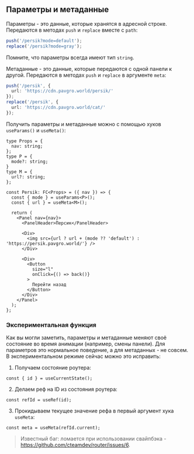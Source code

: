 ## Параметры и метаданные
Параметры - это данные, которые хранятся в адресной строке. Передаются в методах `push` и `replace` вместе с `path`:
```typescript
push('/persik?mode=default');
replace('/persik?mode=gray');
```
Помните, что параметры всегда имеют тип `string`.

Метаданные - это данные, которые передаются с одной панели к другой. Передаются в методах `push` и `replace` в аргументе `meta`:
```typescript
push('/persik', {
  url: 'https://cdn.pavgro.world/persik/'
});
replace('/persik', {
  url: 'https://cdn.pavgro.world/cat/'
});
```

Получить параметры и метаданные можно с помощью хуков `useParams()` и `useMeta()`:
```tsx
type Props = {
  nav: string;
};
type P = {
  mode?: string;
}
type M = {
  url?: string;
};

const Persik: FC<Props> = ({ nav }) => {
  const { mode } = useParams<P>();
  const { url } = useMeta<M>();

  return (
    <Panel nav={nav}>
      <PanelHeader>Персик</PanelHeader>

      <Div>
        <img src={url ? url + (mode ?? 'default') : 'https://persik.pavgro.world/'} />
      </Div>

      <Div>
        <Button
          size="l"
          onClick={() => back()}
        >
          Перейти назад
        </Button>
      </Div>
    </Panel>
  );
};
```

### Экспериментальная функция
Как вы могли заметить, параметры и метаданные меняют своё состояние во время анимации (например, смены панели). Для параметров это нормальное поведение, а для метаданных - не совсем. В экспериментальном режиме сейчас можно это исправить:
1. Получаем состояние роутера:
```tsx
const { id } = useCurrentState();
```
2. Делаем реф на ID из состояния роутера:
```tsx
const refId = useRef(id);
```
3. Прокидываем текущее значение рефа в первый аргумент хука `useMeta`:
```tsx
const meta = useMeta(refId.current);
```
> Известный баг: ломается при использовании свайпбэка - https://github.com/cteamdev/router/issues/6.
